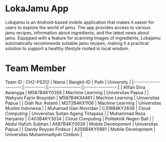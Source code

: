 # LokaJamu App
Lokajamu is an Android-based mobile application that makes it easier for users to explore the world of jamu. The app provides access to various jamu recipes, information about ingredients, and the latest news about jamu. Equipped with a feature for scanning images of ingredients, Lokajamu automatically recommends suitable jamu recipes, making it a practical solution to support a healthy lifestyle rooted in local wisdom.

# Team Member
Team ID : CH2-PS312
|          Nama         | Bangkit-ID |       Path       |    University    |
|:---------------------:|:----------:|:----------------:|:----------------:|
|  Alfian Diva Awangga  |  M587B4KY0356  | Machine Learning | Universitas Papua |
|  Wahyuni Fajrin Rosyidah  |  M587B4KX4461  | Machine Learning | Universitas Papua |
|   Diah Nur Astanti    |  M272B4KX1106  |  Machine Learning | Universitas Muslim Indonesia |
|  Muhamad Gian Novridan  |  C318B4KY2638  | Cloud Computing | Universitas Sultan Ageng Tirtayasa |
|  Muhammad Reza Haryanto  |  C403B4KY3034  | Cloud Computing | Politeknik Negeri Bali |
|   Abdul Hafizh Subhan    |  A587B4KY0026  |  Mobile Development | Universitas Papua |
|   Dandy Royyan Firdaus    |  A256B4KY0981  |  Mobile Development | Universitas Muhammadiyah Cirebon |
